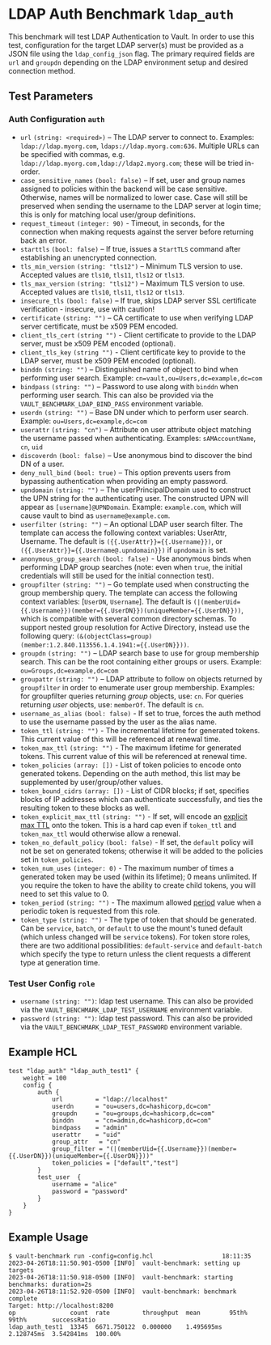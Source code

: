 # LDAP Auth Benchmark `ldap_auth`
This benchmark will test LDAP Authentication to Vault. In order to use this test, configuration for the target LDAP server(s) must be provided as a JSON file using the `ldap_config_json` flag. The primary required fields are `url` and `groupdn` depending on the LDAP environment setup and desired connection method.

## Test Parameters
### Auth Configuration `auth`
- `url` `(string: <required>)` – The LDAP server to connect to. Examples:
  `ldap://ldap.myorg.com`, `ldaps://ldap.myorg.com:636`. Multiple URLs can be
  specified with commas, e.g. `ldap://ldap.myorg.com,ldap://ldap2.myorg.com`;
  these will be tried in-order.
- `case_sensitive_names` `(bool: false)` – If set, user and group names
  assigned to policies within the backend will be case sensitive. Otherwise,
  names will be normalized to lower case. Case will still be preserved when
  sending the username to the LDAP server at login time; this is only for
  matching local user/group definitions.
- `request_timeout` `(integer: 90)` - Timeout, in seconds, for
  the connection when making requests against the server before returning back
  an error.
- `starttls` `(bool: false)` – If true, issues a `StartTLS` command after
  establishing an unencrypted connection.
- `tls_min_version` `(string: "tls12")` – Minimum TLS version to use. Accepted
  values are `tls10`, `tls11`, `tls12` or `tls13`.
- `tls_max_version` `(string: "tls12")` – Maximum TLS version to use. Accepted
  values are `tls10`, `tls11`, `tls12` or `tls13`.
- `insecure_tls` `(bool: false)` – If true, skips LDAP server SSL certificate
  verification - insecure, use with caution!
- `certificate` `(string: "")` – CA certificate to use when verifying LDAP server
  certificate, must be x509 PEM encoded.
- `client_tls_cert` `(string "")` - Client certificate to provide to the LDAP
  server, must be x509 PEM encoded (optional).
- `client_tls_key` `(string "")` - Client certificate key to provide to the LDAP
  server, must be x509 PEM encoded (optional).
- `binddn` `(string: "")` – Distinguished name of object to bind when performing
  user search. Example: `cn=vault,ou=Users,dc=example,dc=com`
- `bindpass` `(string: "")` – Password to use along with `binddn` when performing
  user search. This can also be provided via the `VAULT_BENCHMARK_LDAP_BIND_PASS` environment variable.
- `userdn` `(string: "")` – Base DN under which to perform user search. Example:
  `ou=Users,dc=example,dc=com`
- `userattr` `(string: "cn")` – Attribute on user attribute object matching the
  username passed when authenticating. Examples: `sAMAccountName`, `cn`, `uid`
- `discoverdn` `(bool: false)` – Use anonymous bind to discover the bind DN of a
  user.
- `deny_null_bind` `(bool: true)` – This option prevents users from bypassing
  authentication when providing an empty password.
- `upndomain` `(string: "")` – The userPrincipalDomain used to construct the UPN
  string for the authenticating user. The constructed UPN will appear as
  `[username]@UPNDomain`. Example: `example.com`, which will cause vault to bind
  as `username@example.com`.
- `userfilter` `(string: "")` – An optional LDAP user search filter.
  The template can access the following context variables: UserAttr, Username.
  The default is `({{.UserAttr}}={{.Username}})`, or `({{.UserAttr}}={{.Username@.upndomain}})`
  if `upndomain` is set.
- `anonymous_group_search` `(bool: false)` - Use anonymous binds when performing
  LDAP group searches (note: even when `true`, the initial credentials will still
  be used for the initial connection test).
- `groupfilter` `(string: "")` – Go template used when constructing the group
  membership query. The template can access the following context variables:
  \[`UserDN`, `Username`\]. The default is
  `(|(memberUid={{.Username}})(member={{.UserDN}})(uniqueMember={{.UserDN}}))`,
  which is compatible with several common directory schemas. To support
  nested group resolution for Active Directory, instead use the following
  query: `(&(objectClass=group)(member:1.2.840.113556.1.4.1941:={{.UserDN}}))`.
- `groupdn` `(string: "")` – LDAP search base to use for group membership
  search. This can be the root containing either groups or users. Example:
  `ou=Groups,dc=example,dc=com`
- `groupattr` `(string: "")` – LDAP attribute to follow on objects returned by
  `groupfilter` in order to enumerate user group membership. Examples: for
  groupfilter queries returning _group_ objects, use: `cn`. For queries
  returning _user_ objects, use: `memberOf`. The default is `cn`.
- `username_as_alias` `(bool: false)` - If set to true, forces the auth method
  to use the username passed by the user as the alias name.
- `token_ttl` `(string: "")` - The incremental lifetime for
  generated tokens. This current value of this will be referenced at renewal
  time.
- `token_max_ttl` `(string: "")` - The maximum lifetime for
  generated tokens. This current value of this will be referenced at renewal
  time.
- `token_policies` `(array: [])` - List of
  token policies to encode onto generated tokens. Depending on the auth method, this
  list may be supplemented by user/group/other values.
- `token_bound_cidrs` `(array: [])` - List of
  CIDR blocks; if set, specifies blocks of IP addresses which can authenticate
  successfully, and ties the resulting token to these blocks as well.
- `token_explicit_max_ttl` `(string: "")` - If set, will encode
  an [explicit max
  TTL](https://developer.hashicorp.com/vault/docs/concepts/tokens#token-time-to-live-periodic-tokens-and-explicit-max-ttls)
  onto the token. This is a hard cap even if `token_ttl` and `token_max_ttl`
  would otherwise allow a renewal.
- `token_no_default_policy` `(bool: false)` - If set, the `default` policy will
  not be set on generated tokens; otherwise it will be added to the policies set
  in `token_policies`.
- `token_num_uses` `(integer: 0)` - The maximum number of times a generated
  token may be used (within its lifetime); 0 means unlimited.
  If you require the token to have the ability to create child tokens,
  you will need to set this value to 0.
- `token_period` `(string: "")` - The maximum allowed [period](https://developer.hashicorp.com/vault/docs/concepts/tokens#token-time-to-live-periodic-tokens-and-explicit-max-ttls) value when a periodic token is requested from this role.
- `token_type` `(string: "")` - The type of token that should be generated. Can
  be `service`, `batch`, or `default` to use the mount's tuned default (which
  unless changed will be `service` tokens). For token store roles, there are two
  additional possibilities: `default-service` and `default-batch` which specify
  the type to return unless the client requests a different type at generation
  time.

### Test User Config `role`
- `username` `(string: "")`: ldap test username. This can also be provided via the
`VAULT_BENCHMARK_LDAP_TEST_USERNAME` environment variable.
- `password` `(string: "")`: ldap test password. This can also be provided via the
`VAULT_BENCHMARK_LDAP_TEST_PASSWORD` environment variable.

## Example HCL
```
test "ldap_auth" "ldap_auth_test1" {
    weight = 100
    config {
        auth {
            url         = "ldap://localhost"
            userdn      = "ou=users,dc=hashicorp,dc=com"
            groupdn     = "ou=groups,dc=hashicorp,dc=com"
            binddn      = "cn=admin,dc=hashicorp,dc=com"
            bindpass    = "admin"
            userattr    = "uid"
            group_attr   = "cn"
            group_filter = "(|(memberUid={{.Username}})(member={{.UserDN}})(uniqueMember={{.UserDN}}))"
            token_policies = ["default","test"]
        }
        test_user  {
            username = "alice"
            password = "password"
        }
    }
}
```

## Example Usage
```
$ vault-benchmark run -config=config.hcl                   18:11:35
2023-04-26T18:11:50.901-0500 [INFO]  vault-benchmark: setting up targets
2023-04-26T18:11:50.918-0500 [INFO]  vault-benchmark: starting benchmarks: duration=2s
2023-04-26T18:11:52.920-0500 [INFO]  vault-benchmark: benchmark complete
Target: http://localhost:8200
op               count  rate         throughput  mean        95th%       99th%       successRatio
ldap_auth_test1  13345  6671.750122  0.000000    1.495695ms  2.128745ms  3.542841ms  100.00%
```